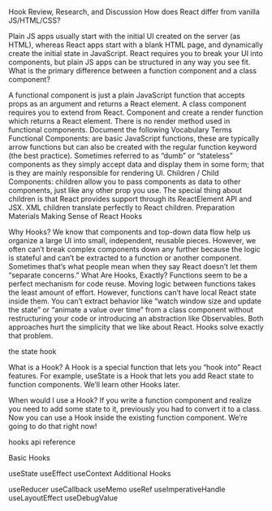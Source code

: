 Hook
Review, Research, and Discussion
How does React differ from vanilla JS/HTML/CSS?

Plain JS apps usually start with the initial UI created on the server (as HTML), whereas React apps start with a blank HTML page, and dynamically create the initial state in JavaScript. React requires you to break your UI into components, but plain JS apps can be structured in any way you see fit.
What is the primary difference between a function component and a class component?

A functional component is just a plain JavaScript function that accepts props as an argument and returns a React element. A class component requires you to extend from React. Component and create a render function which returns a React element. There is no render method used in functional components.
Document the following Vocabulary Terms
Functional Components: are basic JavaScript functions, these are typically arrow functions but can also be created with the regular function keyword (the best practice). Sometimes referred to as “dumb” or “stateless” components as they simply accept data and display them in some form; that is they are mainly responsible for rendering UI.
Children / Child Components: children allow you to pass components as data to other components, just like any other prop you use. The special thing about children is that React provides support through its ReactElement API and JSX. XML children translate perfectly to React children.
Preparation Materials
Making Sense of React Hooks

Why Hooks?
We know that components and top-down data flow help us organize a large UI into small, independent, reusable pieces. However, we often can’t break complex components down any further because the logic is stateful and can’t be extracted to a function or another component. Sometimes that’s what people mean when they say React doesn’t let them “separate concerns.”
What Are Hooks, Exactly?
Functions seem to be a perfect mechanism for code reuse. Moving logic between functions takes the least amount of effort. However, functions can’t have local React state inside them. You can’t extract behavior like “watch window size and update the state” or “animate a value over time” from a class component without restructuring your code or introducing an abstraction like Observables. Both approaches hurt the simplicity that we like about React. Hooks solve exactly that problem.

the state hook

What is a Hook?
A Hook is a special function that lets you “hook into” React features. For example, useState is a Hook that lets you add React state to function components. We’ll learn other Hooks later.

When would I use a Hook?
If you write a function component and realize you need to add some state to it, previously you had to convert it to a class. Now you can use a Hook inside the existing function component. We’re going to do that right now!

hooks api reference

Basic Hooks

useState
useEffect
useContext
Additional Hooks

useReducer
useCallback
useMemo
useRef
useImperativeHandle
useLayoutEffect
useDebugValue